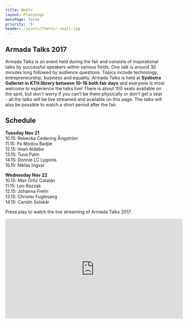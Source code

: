 ```yaml
---
title: Webtv
layout: Plainpage
menuPage: false
priority: '5'
header: /assets/TheFair_small.jpg
---
```

## Armada Talks 2017

Armada Talks is an event held during the fair and consists of inspirational talks by successful speakers within various fields. One talk is around 30 minutes long followed by audience questions. Topics include technology, entrepreneurship, business and equality. Armada Talks is held at **Sydöstra Galleriet** **in** **KTH library between 10-16** **both fair days** and everyone is most welcome to experience the talks live! There is about 100 seats available on the spot, but don't worry if you can't be there physically or don't get a seat - all the talks will be live streamed and available on this page. The talks will also be possible to watch a short period after the fair.

## Schedule

**Tuesday Nov 21**\
10.15: Rebecka Cedering Ångström\
11.15: Pa Modou Badjie \
12.15: Iman Aldebe\
13.15: Tuva Palm\
14.15: Donnie LC Lygonis\
15.15: Niklas Ingvar

**Wednesday Nov 22**\
10.15: Max Ortiz Catalán\
11.15: Leo Razzak\
12.15: Johanna Frelin\
13.15: Christer Fuglesang\
14.15: Carolin Solskär

Press play to watch the live streaming of Armada Talks 2017.

<iframe width="560" height="315" src="https://www.youtube.com/embed/13wjnqn6V7M" frameborder="0" allowfullscreen></iframe>
